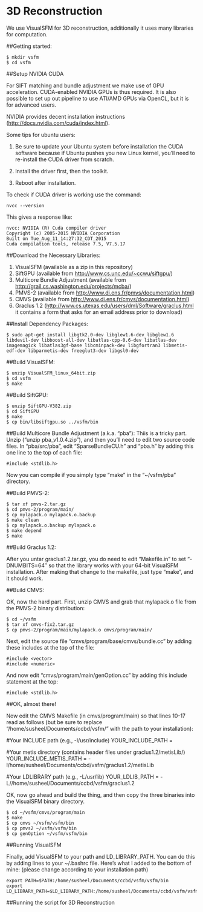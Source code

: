 # 3D Reconstruction
We use VisualSFM for 3D reconstruction, additionally it uses many libraries for computation.

##Getting started:

    $ mkdir vsfm
    $ cd vsfm

##Setup NVIDIA CUDA

For SIFT matching and bundle adjustment we make use of GPU acceleration. CUDA-enabled NVIDIA GPUs is thus required.
It is also possible to set up out pipeline to use ATI/AMD GPUs via OpenCL, but it is for advanced users.

NVIDIA provides decent installation instructions (http://docs.nvidia.com/cuda/index.html).

Some tips for ubuntu users:

1. Be sure to update your Ubuntu system before installation the CUDA software because if Ubuntu pushes you new Linux kernel, you’ll need to re-install the CUDA driver from scratch. 

2. Install the driver first, then the toolkit.

3. Reboot after installation.

To check if CUDA driver is working use the command:

    nvcc --version
    
This gives a response like:

    nvcc: NVIDIA (R) Cuda compiler driver
    Copyright (c) 2005-2015 NVIDIA Corporation
    Built on Tue_Aug_11_14:27:32_CDT_2015
    Cuda compilation tools, release 7.5, V7.5.17

##Download the Necessary Libraries:

1. VisualSFM (available as a zip in this repository)
2. SiftGPU (available from http://www.cs.unc.edu/~ccwu/siftgpu/)
3. Multicore Bundle Adjustment (available from http://grail.cs.washington.edu/projects/mcba/)
4. PMVS-2 (available from http://www.di.ens.fr/pmvs/documentation.html)
5. CMVS (available from http://www.di.ens.fr/cmvs/documentation.html)
6. Graclus 1.2 (http://www.cs.utexas.edu/users/dml/Software/graclus.html it contains a form that asks for an email address prior to download)

##Install Dependency Packages:

    $ sudo apt-get install libgtk2.0-dev libglew1.6-dev libglew1.6 libdevil-dev libboost-all-dev libatlas-cpp-0.6-dev libatlas-dev imagemagick libatlas3gf-base libcminpack-dev libgfortran3 libmetis-edf-dev libparmetis-dev freeglut3-dev libgsl0-dev 

##Build VisualSFM:

    $ unzip VisualSFM_linux_64bit.zip 
    $ cd vsfm 
    $ make
    
##Build SiftGPU:

    $ unzip SiftGPU-V382.zip 
    $ cd SiftGPU
    $ make
    $ cp bin/libsiftgpu.so ../vsfm/bin

##Build Multicore Bundle Adjustment (a.k.a. “pba”):
Thiis is a tricky part. Unzip (“unzip pba_v1.0.4.zip”), and then you’ll need to edit two source code files. In “pba/src/pba”, edit “SparseBundleCU.h” and “pba.h” by adding this one line to the top of each file:

    #include <stdlib.h>

Now you can compile if you simply type “make” in the “~/vsfm/pba” directory.


##Build PMVS-2:

    $ tar xf pmvs-2.tar.gz
    $ cd pmvs-2/program/main/
    $ cp mylapack.o mylapack.o.backup
    $ make clean
    $ cp mylapack.o.backup mylapack.o
    $ make depend
    $ make

##Build Graclus 1.2:
    
After you untar graclus1.2.tar.gz, you do need to edit “Makefile.in” to set “-DNUMBITS=64″ so that the library works with your 64-bit VisualSFM installation. After making that change to the makefile, just type “make”, and it should work.

##Build CMVS:

OK, now the hard part. First, unzip CMVS and grab that mylapack.o file from the PMVS-2 binary distribution:

    $ cd ~/vsfm
    $ tar xf cmvs-fix2.tar.gz
    $ cp pmvs-2/program/main/mylapack.o cmvs/program/main/

Next, edit the source file “cmvs/program/base/cmvs/bundle.cc” by adding these includes at the top of the file:

    #include <vector>
    #include <numeric>

And now edit “cmvs/program/main/genOption.cc” by adding this include statement at the top:

    #include <stdlib.h>
    
##OK, almost there! 

Now edit the CMVS Makefile (in cmvs/program/main) so that lines 10-17 read as follows (but be sure to replace “/home/susheel/Documents/ccbd/vsfm/” with the path to your installation):

#Your INCLUDE path (e.g., -I/usr/include)
YOUR_INCLUDE_PATH =

#Your metis directory (contains header files under graclus1.2/metisLib/)
YOUR_INCLUDE_METIS_PATH = -I/home/susheel/Documents/ccbd/vsfm/graclus1.2/metisLib

#Your LDLIBRARY path (e.g., -L/usr/lib)
YOUR_LDLIB_PATH = -L//home/susheel/Documents/ccbd/vsfm/graclus1.2

OK, now go ahead and build the thing, and then copy the three binaries into the VisualSFM binary directory.

    $ cd ~/vsfm/cmvs/program/main
    $ make
    $ cp cmvs ~/vsfm/vsfm/bin
    $ cp pmvs2 ~/vsfm/vsfm/bin
    $ cp genOption ~/vsfm/vsfm/bin

##Running VisualSFM

Finally, add VisualSFM to your path and LD_LIBRARY_PATH. You can do this by adding lines to your ~/.bashrc file. Here’s what I added to the bottom of mine: (please change according to your installation path)

    export PATH=$PATH:/home/susheel/Documents/ccbd/vsfm/vsfm/bin
    export LD_LIBRARY_PATH=$LD_LIBRARY_PATH:/home/susheel/Documents/ccbd/vsfm/vsfm/bin

##Running the script for 3D Reconstruction











    





